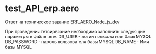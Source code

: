 # test_API_erp.aero
Ответ на техническое задание ERP_AERO_Node_js_dev

При проведении тетсирвоание необходимо заполнить следующие параметры в файле .env:
DB_USER - логин пользователя базы MYSQL
DB_PASSWORD - пароль пользователя базы MYSQL
DB_NAME - Имя базы MYSQL
